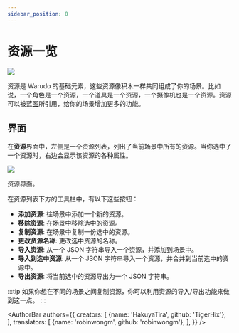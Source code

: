 ```yaml
---
sidebar_position: 0
---
```


# 资源一览

![](/doc-img/assets-cover.jpg)

资源是 Warudo 的基础元素，这些资源像积木一样共同组成了你的场景。比如说，一个角色是一个资源，一个道具是一个资源，一个摄像机也是一个资源。资源可以被[蓝图](../blueprints/overview)所引用，给你的场景增加更多的功能。

## 界面

在**资源**界面中，左侧是一个资源列表，列出了当前场景中所有的资源。当你选中了一个资源时，右边会显示该资源的各种属性。

![](/doc-img/en-assets-1.png)
<p class="img-desc">资源界面。</p>

在资源列表下方的工具栏中，有以下这些按钮：

* **添加资源**: 往场景中添加一个新的资源。
* **移除资源**: 在场景中移除选中的资源。
* **复制资源**: 在场景中复制一份选中的资源。
* **更改资源名称**: 更改选中资源的名称。
* **导入资源**: 从一个 JSON 字符串导入一个资源，并添加到场景中。
* **导入到选中资源**: 从一个 JSON 字符串导入一个资源，并合并到当前选中的资源中。
* **导出资源**: 将当前选中的资源导出为一个 JSON 字符串。

:::tip
如果你想在不同的场景之间复制资源，你可以利用资源的导入/导出功能来做到这一点。
:::

<AuthorBar authors={{
  creators: [
    {name: 'HakuyaTira', github: 'TigerHix'},
  ],
  translators: [
    {name: 'robinwongm', github: 'robinwongm'},
  ],
}} />
